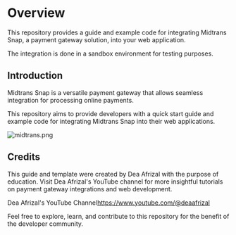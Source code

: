 # Overview

This repository provides a guide and example code for integrating Midtrans Snap, a payment gateway solution, into your web application.

The integration is done in a sandbox environment for testing purposes.

## Introduction

Midtrans Snap is a versatile payment gateway that allows seamless integration for processing online payments.

This repository aims to provide developers with a quick start guide and example code for integrating Midtrans Snap into their web applications.

![midtrans.png](https://github.com/aldiandarwin/snap-payment-gateway/assets/70283015/7635d83f-c221-4cac-a27e-b2dbadc59b01)

## Credits

This guide and template were created by Dea Afrizal with the purpose of education. Visit Dea Afrizal's YouTube channel for more insightful tutorials on payment gateway integrations and web development.

Dea Afrizal's YouTube Channel<https://www.youtube.com/@deaafrizal>

Feel free to explore, learn, and contribute to this repository for the benefit of the developer community.
